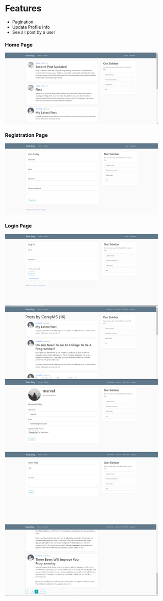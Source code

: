 # Features
* Pagination
* Update Profile Info
* See all post by a user 
### Home Page
![](Screenshots/1.png)
### Registration Page
![](Screenshots/2.png)
### Login Page
![](Screenshots/4.png)
![](Screenshots/3.png)
![](Screenshots/5.png)
![](Screenshots/6.png)
![](Screenshots/7.png)
